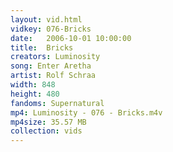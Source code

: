 ```yaml
---
layout: vid.html
vidkey: 076-Bricks
date:   2006-10-01 10:00:00
title:  Bricks
creators: Luminosity
song: Enter Aretha
artist: Rolf Schraa
width: 848
height: 480
fandoms: Supernatural
mp4: Luminosity - 076 - Bricks.m4v
mp4size: 35.57 MB
collection: vids
---
```


  <div>
  
  </div>
  